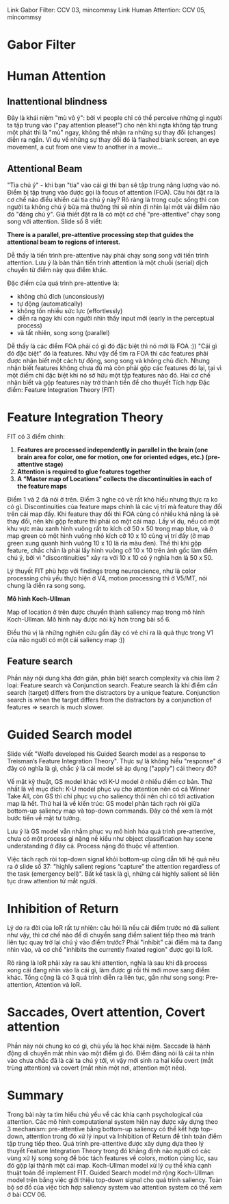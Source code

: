 Link Gabor Filter: CCV 03, mincommsy
Link Human Attention: CCV 05, mincommsy

# Gabor Filter

# Human Attention

## Inattentional blindness

Đây là khái niệm "mù vô ý": bởi vì people chỉ có thể perceive những gì người ta tập trung vào ("pay attention please!") cho nên khi ngta không tập trung một phát thì là "mù" ngay, không thể nhận ra những sự thay đổi (changes) diễn ra ngắn. Ví dụ về những sự thay đổi đó là flashed blank screen, an eye movement, a cut from one view to another in a movie...

## Attentional Beam

"Tia chú ý" - khi bạn "tia" vào cái gì thì bạn sẽ tập trung năng lượng vào nó. Điểm bị tập trung vào được gọi là focus of attention (FOA). Câu hỏi đặt ra là cơ chế nào điều khiển cái tia chú ý này? Rõ ràng là trong cuộc sống thì con người ta không chú ý bừa mà thường thì sẽ nhìn đi nhìn lại một vài điểm nào đó "đáng chú ý". Giả thiết đặt ra là có một cơ chế "pre-attentive" chạy song song với attention. Slide số 8 viết:

**There is a parallel, pre-attentive processing step that guides the attentional beam to regions of interest.**

Dễ thấy là tiến trình pre-attentive này phải chạy song song với tiến trình attention. Lưu ý là bản thân tiến trình attention là một chuỗi (serial) dịch chuyển từ điểm này qua điểm khác.

Đặc điểm của quá trình pre-attentive là:
- không chủ đích (unconsiously)
- tự động (automatically)
- không tốn nhiều sức lực (effortlessly)
- diễn ra ngay khi con người nhìn thấy input mới (early in the perceptual process)
- và tất nhiên, song song (parallel)

Dễ thấy là các điểm FOA phải có gì đó đặc biệt thì nó mới là FOA :)) "Cái gì đó đặc biệt" đó là features. Như vậy để tìm ra FOA thì các features phải được nhận biết một cách tự động, song song và không chủ đích. Nhưng nhận biết features không chưa đủ mà còn phải gộp các features đó lại, tại vì một điểm chỉ đặc biệt khi nó sở hữu một tập features nào đó. Hai cơ chế nhận biết và gộp features này trở thành tiền đề cho thuyết Tích hợp Đặc điểm: Feature Integration Theory (FIT)

# Feature Integration Theory

FIT có 3 điểm chính:
1. **Features are processed independently in parallel in the brain (one brain area for color, one for motion, one for oriented edges, etc.) (pre-attentive stage)**
2. **Attention is required to glue features together**
3. **A “Master map of Locations” collects the discontinuities in each of the feature maps**

Điểm 1 và 2 đã nói ở trên. Điểm 3 nghe có vẻ rất khó hiểu nhưng thực ra ko có gì. Discontinuities của feature maps chính là các vị trí mà feature thay đổi trên cái map đấy. Khi feature thay đổi thì FOA cũng có nhiều khả năng là sẽ thay đổi, nên khi gộp feature thì phải có một cái map. Lấy ví dụ, nếu có một khu vực màu xanh hình vuông rất to kích cỡ 50 x 50 trong map blue, và ở map green có một hình vuông nhỏ kích cỡ 10 x 10 cùng vị trí đấy (ở map green xung quanh hình vuông 10 x 10 là rìa màu đen). Thế thì khi gộp feature, chắc chắn là phải lấy hình vuông cỡ 10 x 10 trên ảnh gốc làm điểm chú ý, bởi vì "discontinuities" xảy ra với 10 x 10 có ý nghĩa hơn là 50 x 50. 

Lý thuyết FIT phù hợp với findings trong neuroscience, như là color processing chủ yếu thực hiện ở V4, motion processing thì ở V5/MT, nói chung là diễn ra song song. 

**Mô hình Koch-Ullman**

Map of location ở trên được chuyển thành saliency map trong mô hình Koch-Ullman. Mô hình này được nói kỹ hơn trong bài số 6.

Điều thú vị là những nghiên cứu gần đây có vẻ chỉ ra là quả thực trong V1 của não người có một cái saliency map :))

## Feature search

Phần này nội dung khá đơn giản, phân biệt search complexity và chia làm 2 loại: Feature search và Conjunction search. Feature search là khi điểm cần search (target) differs from the distractors by a unique feature. Conjunction search is when the target differs from the distractors by a conjunction of features => search is much slower.

# Guided Search model

Slide viết "Wolfe developed his Guided Search model as a response to Treisman’s Feature Integration Theory". Thực sự là không hiểu "response" ở đây có nghĩa là gì, chắc ý là cái model sẽ áp dụng ("apply") cái theory đó?

Về mặt kỹ thuật, GS model khác với K-U model ở nhiều điểm cơ bản. Thứ nhất là về mục đích: K-U model phục vụ cho attention nên có cả Winner Take All, còn GS thì chỉ phục vụ cho saliency thôi nên chỉ có tới activation map là hết. Thứ hai là về kiến trúc: GS model phân tách rạch ròi giữa bottom-up saliency map và top-down commands. Đây có thể xem là một bước tiến về mặt tư tưởng. 

Lưu ý là GS model vẫn nhằm phục vụ mô hình hóa quá trình pre-attentive, chưa có một process gì nặng nề kiểu như object classification hay scene understanding ở đây cả. Process nặng đó thuộc về attention.

Việc tách rạch ròi top-down signal khỏi bottom-up cũng dẫn tới hệ quả nêu ra ở slide số 37: "highly salient regions “capture”
the attention regardless of the task (emergency bell)". Bất kể task là gì, những cái highly salient sẽ liên tục draw attention từ mắt người.

# Inhibition of Return

Lý do ra đời của IoR rất tự nhiên: câu hỏi là nếu cái điểm trước nó đã salient như vậy, thì cơ chế nào để di chuyển sang điểm salient tiếp theo mà tránh liên tục quay trở lại chú ý vào điểm trước? Phải "inhibit" cái điểm mà ta đang nhìn vào, và cơ chế "inhibits the currently fixated region" được gọi là IoR.

Rõ ràng là IoR phải xảy ra sau khi attention, nghĩa là sau khi đã process xong cái đang nhìn vào là cái gì, làm được gì rồi thì mới move sang điểm khác. Tổng cộng là có 3 quá trình diễn ra liên tục, gần như song song: Pre-attention, Attention và IoR. 

# Saccades, Overt attention, Covert attention

Phần này nói chung ko có gì, chủ yếu là học khái niệm. Saccade là hành động di chuyển mắt nhìn vào một điểm gì đó. Điểm đáng nói là cái ta nhìn vào chưa chắc đã là cái ta chú ý tới, vì vậy mới sinh ra hai kiểu overt (mắt trùng attention) và covert (mắt nhìn một nơi, attention một nẻo).

# Summary

Trong bài này ta tìm hiểu chủ yếu về các khía cạnh psychological của attention. Các mô hình computational system hiện nay được xây dựng theo 3 mechanism: pre-attentive bằng bottom-up saliency có thể kết hợp top-down, attention trong đó xử lý input và Inhibition of Return để tính toán điểm tập trung tiếp theo. Quá trình pre-attentive được xây dựng dựa theo lý thuyết Feature Integration Theory trong đó khẳng định não người có các vùng xử lý song song để bóc tách features về colors, motion cùng lúc, sau đó gộp lại thành một cái map. Koch-Ullman model xử lý cụ thể khía cạnh thuật toán để implement FIT. Guided Search model mở rộng Koch-Ullman model trên bằng việc giới thiệu top-down signal cho quá trình saliency. Toàn bộ sơ đồ của việc tích hợp saliency system vào attention system có thể xem ở bài CCV 06.


